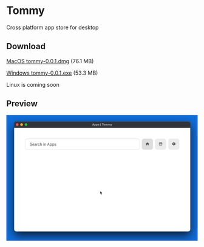 # Tommy

Cross platform app store for desktop

## Download

[MacOS tommy-0.0.1.dmg](https://github.com/ozgrozer/tommy/releases/download/v0.0.1/tommy-0.0.1.dmg) (76.1 MB)

[Windows tommy-0.0.1.exe](https://github.com/ozgrozer/tommy/releases/download/v0.0.1/tommy-0.0.1.exe) (53.3 MB)

Linux is coming soon

## Preview

![](./preview/3.gif)
